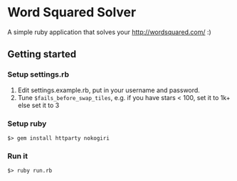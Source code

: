 # Word Squared Solver
A simple ruby application that solves your http://wordsquared.com/ :)

## Getting started

### Setup settings.rb

1. Edit settings.example.rb, put in your username and password.
2. Tune `$fails_before_swap_tiles`, e.g. if you have stars < 100, set it to 1k+ else set it to 3

### Setup ruby

    $> gem install httparty nokogiri

### Run it

    $> ruby run.rb
